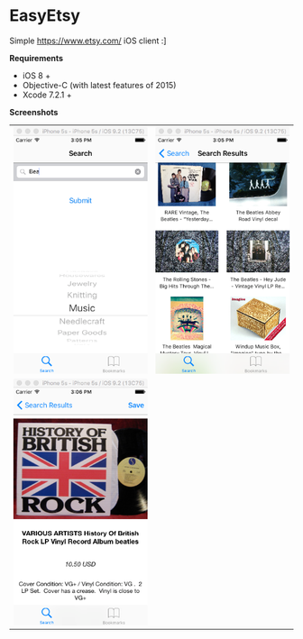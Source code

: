 # EasyEtsy
Simple https://www.etsy.com/ iOS client :]

<b> Requirements </b>
 - iOS 8 +
 - Objective-C (with latest features of 2015)
 - Xcode 7.2.1 +

<b> Screenshots </b>
<table style="width:100%">
  <tr>
    <td><img src="https://github.com/artemkalinovsky/EasyEtsy/blob/master/Screenshots/searchscreen.png"/></td>
    <td><img src="https://github.com/artemkalinovsky/EasyEtsy/blob/master/Screenshots/searchresults.png"/></td>	
  </tr>
  <tr>
     <td><img src="https://github.com/artemkalinovsky/EasyEtsy/blob/master/Screenshots/details.png"/></td>
  </tr>
</table>
